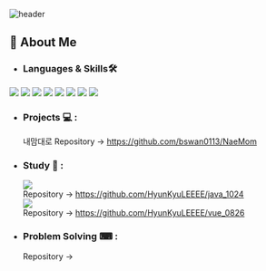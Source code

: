 ![header](https://capsule-render.vercel.app/api?type=waving&height=200&text=HyunKyuLee&fontAlign=50&fontAlignY=30&color=gradient)
## 🌟 About Me 
- ### Languages & Skills🛠️
<div align="left">
  <img src="https://img.shields.io/badge/java-007396?style=for-the-badge&logo=java&logoColor=white"> 
	<img src="https://img.shields.io/badge/html5-E34F26?style=for-the-badge&logo=html5&logoColor=white"> 
  <img src="https://img.shields.io/badge/css-1572B6?style=for-the-badge&logo=css3&logoColor=white"> 
  <img src="https://img.shields.io/badge/javascript-F7DF1E?style=for-the-badge&logo=javascript&logoColor=black"> 
  <img src="https://img.shields.io/badge/jquery-0769AD?style=for-the-badge&logo=jquery&logoColor=white">
  <img src="https://img.shields.io/badge/mysql-4479A1?style=for-the-badge&logo=mysql&logoColor=white"> 
  <img src="https://img.shields.io/badge/spring-6DB33F?style=for-the-badge&logo=spring&logoColor=white"> 
  <img src="https://img.shields.io/badge/apache tomcat-F8DC75?style=for-the-badge&logo=apachetomcat&logoColor=white">
</div>

- ### Projects 💻 :
  내맘대로
  Repository -> https://github.com/bswan0113/NaeMom
 
- ### Study 📓 :
  <img src="https://img.shields.io/badge/java-007396?style=for-the-badge&logo=java&logoColor=white"> <br>
  Repository -> https://github.com/HyunKyuLEEEE/java_1024 <br>
  <img src="https://img.shields.io/badge/Vue.js-41B884?style=for-the-badge&logo=java&logoColor=white"> <br>
  Repository -> https://github.com/HyunKyuLEEEE/vue_0826
  
- ### Problem Solving ⌨ :
  Repository -> 
<!--
**HyunKyuLEEEE/HyunKyuLEEEE** is a ✨ _special_ ✨ repository because its `README.md` (this file) appears on your GitHub profile.

Here are some ideas to get you started:

- 🔭 I’m currently working on ...
- 🌱 I’m currently learning ...
- 👯 I’m looking to collaborate on ...
- 🤔 I’m looking for help with ...
- 💬 Ask me about ...
- 📫 How to reach me: ...
- 😄 Pronouns: ...
- ⚡ Fun fact: ...
-->
